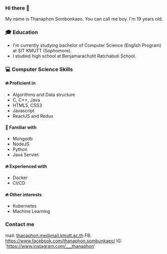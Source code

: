 ### Hi there 👋
My name is Thanaphon Sombonkaeo. You can call me boy. I'm 19 years old.
### 🎓 Education
- I'm currently studying bachelor of Computer Science (English Program) at SIT KMUTT (Sophomore).
- I studied high school at Benjamarachutit Ratchabuti School.
### 💻 Computer Science Skills
#### 🔥 Proficient in
- Algorithms and Data structure
- C, C++, Java
- HTML5, CSS3
- Javascript
- ReactJS and Redux
#### 🌟 Familiar with
- Mongodb
- NodeJS
- Python
- Java Servlet
#### 🔥 Experienced with
- Docker
- CI/CD
#### 🔥 Other interests
- Kubernetes
- Machine Learning

### Contact me
mail: thanaphon.me@mail.kmutt.ac.th
FB: https://www.facebook.com/thanaphon.sombunkaeo/
IG: 'https://www.instagram.com/___thanaphon'
